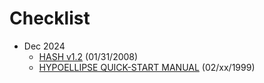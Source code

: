 # Checklist
- Dec 2024
  - [HASH v1.2](https://www.usgs.gov/node/279393) (01/31/2008)
  - [HYPOELLIPSE QUICK-START MANUAL](https://pubs.usgs.gov/of/1999/ofr-99-0023/) (02/xx/1999)